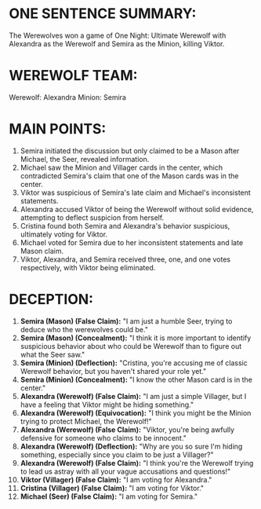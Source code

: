 # ONE SENTENCE SUMMARY:
The Werewolves won a game of One Night: Ultimate Werewolf with Alexandra as the Werewolf and Semira as the Minion, killing Viktor.

# WEREWOLF TEAM:
Werewolf: Alexandra
Minion: Semira

# MAIN POINTS:
1. Semira initiated the discussion but only claimed to be a Mason after Michael, the Seer, revealed information.
2. Michael saw the Minion and Villager cards in the center, which contradicted Semira's claim that one of the Mason cards was in the center.
3. Viktor was suspicious of Semira's late claim and Michael's inconsistent statements.
4. Alexandra accused Viktor of being the Werewolf without solid evidence, attempting to deflect suspicion from herself.
5. Cristina found both Semira and Alexandra's behavior suspicious, ultimately voting for Viktor.
6. Michael voted for Semira due to her inconsistent statements and late Mason claim.
7. Viktor, Alexandra, and Semira received three, one, and one votes respectively, with Viktor being eliminated.

# DECEPTION:
1. **Semira (Mason) (False Claim):** "I am just a humble Seer, trying to deduce who the werewolves could be."
2. **Semira (Mason) (Concealment):** "I think it is more important to identify suspicious behavior about who could be Werewolf than to figure out what the Seer saw."
3. **Semira (Minion) (Deflection):** "Cristina, you're accusing me of classic Werewolf behavior, but you haven't shared your role yet."
4. **Semira (Minion) (Concealment):** "I know the other Mason card is in the center."
5. **Alexandra (Werewolf) (False Claim):** "I am just a simple Villager, but I have a feeling that Viktor might be hiding something."
6. **Alexandra (Werewolf) (Equivocation):** "I think you might be the Minion trying to protect Michael, the Werewolf!"
7. **Alexandra (Werewolf) (False Claim):** "Viktor, you're being awfully defensive for someone who claims to be innocent."
8. **Alexandra (Werewolf) (Deflection):** "Why are you so sure I'm hiding something, especially since you claim to be just a Villager?"
9. **Alexandra (Werewolf) (False Claim):** "I think you're the Werewolf trying to lead us astray with all your vague accusations and questions!"
10. **Viktor (Villager) (False Claim):** "I am voting for Alexandra."
11. **Cristina (Villager) (False Claim):** "I am voting for Viktor."
12. **Michael (Seer) (False Claim):** "I am voting for Semira."